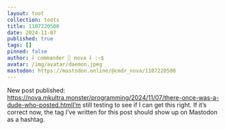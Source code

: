 ```yaml
---
layout: toot
collection: toots
title: 1107220500
date: 2024-11-07
published: true
tags: []
pinned: false
author: ⸸ commander ░ nova ⸸ :~$
avatar: /img/avatar/daemon.jpeg
mastodon: https://mastodon.online/@cmdr_nova/1107220500
---
```


New post published: https://nova.mkultra.monster/programming/2024/11/07/there-once-was-a-dude-who-posted.htmlI’m still testing to see if I can get this right. If it’s correct now, the tag I’ve written for this post should show up on Mastodon as a hashtag.
